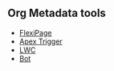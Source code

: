 ## Org Metadata tools

- [FlexiPage](https://github.com/mohan-chinnappan-n/cli-dx/blob/master/metadata/FlexiPage.md)
- [Apex Trigger](https://github.com/mohan-chinnappan-n/cli-dx/blob/master/metadata/ApexTrigger/apexTrigger.md)
- [LWC](https://github.com/mohan-chinnappan-n/cli-dx/blob/master/metadata/lwc/lwc.md)
- [Bot](https://github.com/mohan-chinnappan-n/cli-dx/blob/master/metadata/Bot/bot.md)


